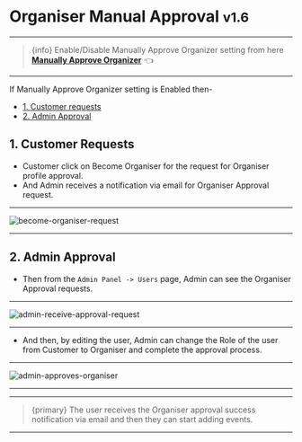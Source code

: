 # Organiser Manual Approval <small class="v">v1.6</small>

---

> {info} Enable/Disable Manually Approve Organizer setting from here **[Manually Approve Organizer](https://eventmie-pro-docs.classiebit.com/docs/1.6/admin/settings#Multi-Vendor)** 👈

---

If Manually Approve Organizer setting is Enabled then-


- [1. Customer requests](#1-customer-requests)
- [2. Admin Approval](#2-admin-approval)


<a name="1-customer-requests"></a>
## 1. Customer Requests

- Customer click on Become Organiser for the request for Organiser profile approval.
- And Admin receives a notification via email for Organiser Approval request.

---

![become-organiser-request](https://eventmie-pro-docs.classiebit.com/images/become-organiser-request.jpg "become-organiser-request")

---


<a name="2-admin-approval"></a>
## 2. Admin Approval

- Then from the `Admin Panel -> Users` page, Admin can see the Organiser Approval requests.

---

![admin-receive-approval-request](https://eventmie-pro-docs.classiebit.com/images/admin-receive-approval-request.jpg "admin-receive-approval-request")

---

- And then, by editing the user, Admin can change the Role of the user from Customer to Organiser and complete the approval process.

---

![admin-approves-organiser](https://eventmie-pro-docs.classiebit.com/images/admin-approves-organiser.jpg "admin-approves-organiser")

---


---

>{primary} The user receives the Organiser approval success notification via email and then they can start adding events.

---
